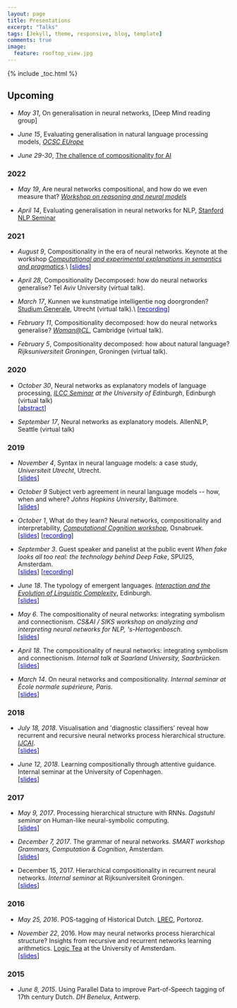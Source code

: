 ```yaml
---
layout: page
title: Presentations
excerpt: "Talks"
tags: [Jekyll, theme, responsive, blog, template]
comments: true
image: 
  feature: rooftop_view.jpg
---
```


{% include _toc.html %}

## Upcoming

* *May 31*, On generalisation in neural networks, [Deep Mind reading group] 

* *June 15*, Evaluating generalisation in natural language processing models, [*OCSC EUrope*](https://odsc.com/speakers/evaluating-generalisation-in-natural-language-processing-models/)

* *June 29-30*, [The challence of compositionality for AI](https://compositionalintelligence.github.io/)

### 2022

* *May 19*, Are neural networks compositional, and how do we even measure that? [*Workshop on reasoning and neural models*](https://www.jakubszymanik.com/CoSaQ/events/workshop-on-reasoning-neural-models/)

* *April 14*, Evaluating generalisation in neural networks for NLP, [Stanford NLP Seminar](https://nlp.stanford.edu/seminar/)

### 2021

* *August 9*, Compositionality in the era of neural networks. Keynote at the workshop [*Computational and experimental explanations in semantics and pragmatics*](https://www.jakubszymanik.com/CoSaQ/events/explanations-semantics).\\
[[<font color='blue'>slides</font>](ComputationalPragmatics09-08-2021)]


* *April 28*, Compositionality Decomposed: how do neural networks generalise? Tel Aviv University (virtual talk).

* *March 17*, Kunnen we kunstmatige intelligentie nog doorgronden? [Studium Generale](https://www.sg.uu.nl/sprekers/dieuwke-hupkes), Utrecht (virtual talk).\\
[[<font color='blue'>recording</font>](https://www.sg.uu.nl/video/2021/03/kunnen-we-kunstmatige-intelligentie-nog-doorgronden)]

* *February 11*, Compositionality decomposed: how do neural networks generalise? [*Woman@CL*](https://talks.cam.ac.uk/talk/index/157291), Cambridge (virtual talk).

* *February 5*, Compositionality decomposed: how about natural language? *Rijksuniversiteit Groningen*, Groningen (virtual talk).

### 2020

* *October 30*, Neural networks as explanatory models of language processing, *[ILCC Seminar](https://web.inf.ed.ac.uk/ilcc/news-events) at the University of Edinburgh*, Edinburgh (virtual talk)<br>
[[<font color='blue'>abstract</font>](talks/ILCC_abstract.txt)]


* *September 17*, Neural networks as explanatory models. AllenNLP, Seattle (virtual talk)

### 2019

* *November 4*, Syntax in neural language models: a case study, *Universiteit Utrecht*, Utrecht.<br>
[[<font color='blue'>slides</font>](talks/UU15-11-2019.pdf)]

* *October 9* Subject verb agreement in neural language models -- how, when and where? *Johns Hopkins University*, Baltimore.  
[[<font color='blue'>slides</font>](talks/JHU09-10-2019.pdf)]

*  *October 1*, What do they learn? Neural networks, compositionality and interpretability, [*Computational Cognition workshop*](http://www.comco2019.com), Osnabruek.  
[[<font color='blue'>slides</font>](talks/Osnabruek01-10-2019.pdf)]
[[<font color='blue'>recording</font>](https://www.youtube.com/watch?time_continue=1&v=qspEr33ql3o)]

* *September 3*. Guest speaker and panelist at the public event *When fake looks all too real: the technology behind Deep Fake*, SPUI25, Amsterdam.  
[[<font color='blue'>slides</font>](talks/DeepFake03-09-2019.pdf)]
[[<font color='blue'>recording</font>](https://www.facebook.com/spui25/videos/vb.603406399729064/742682212852885/?type=2&theater)]

* *June 18*. The typology of emergent languages.  [*Interaction and the Evolution of Linguistic Complexity*](https://www.lel.ed.ac.uk/cle/index.php/ielc2019), Edinburgh.  
[[<font color='blue'>slides</font>](talks/IELC18-06-2019.pdf)]

* *May 6*. The compositionality of neural networks: integrating symbolism and connectionism. 
*CS&AI / SIKS workshop on analyzing and interpreting neural networks for NLP, 's-Hertogenbosch.*  
[[<font color='blue'>slides</font>](talks/BlackboxNL18-5-6.pdf)]

* *April 18*. The compositionality of neural networks: integrating symbolism and connectionism. 
*Internal talk at Saarland University, Saarbrücken.*  
[[<font color='blue'>slides</font>](talks/Saarbrucken18-4-2019.pdf)]

* *March 14*. On neural networks and compositionality. 
*Internal seminar at École normale supérieure, Paris.*  
[[<font color='blue'>slides</font>](talks/ENS14-3-2019.pdf)]

### 2018

* *July 18, 2018*. Visualisation and 'diagnostic classifiers' reveal how recurrent and recursive neural networks process hierarchical structure. [*IJCAI*](http://static.ijcai.org/2018-Program.html).  
[[<font color='blue'>slides</font>](talks/IJCAI18-07-2018.pdf)]

* *June 12, 2018*. Learning compositionally through attentive guidance. Internal seminar at the University of Copenhagen.  
[[<font color='blue'>slides</font>](talks/Copenhagen12-06-2018.pdf)]


### 2017

* *May 9, 2017*. Processing hierarchical structure with RNNs. *Dagstuhl seminar* on Human-like neural-symbolic computing.  
[[<font color='blue'>slides</font>](talks/Dagstuhl10-05-2017.pdf)]

* *December 7, 2017*. The grammar of neural networks. *SMART workshop Grammars, Computation & Cognition*, Amsterdam.  
[[<font color='blue'>slides</font>](talks/SMART06-05-2017.pdf)]

* December 15, 2017. Hierarchical compositionality in recurrent neural networks. *Internal seminar* at Rijksuniversiteit Groningen.  
[[<font color='blue'>slides</font>](talks/Groningen15-12-2017.pdf)]

### 2016 

* *May 25, 2016*. POS-tagging of Historical Dutch. [LREC](http://lrec2016.lrec-conf.org/en/conference-programme/accepted-papers/), Portoroz.

* *November 22*, 2016. How may neural networks process hierarchical structure? Insights from recursive and recurrent networks learning arithmetics. [Logic Tea](http://events.illc.uva.nl/logic_tea/) at the University of Amsterdam.  
[[<font color='blue'>slides</font>](talks/logic_tea_22-11-2016.pdf)]

### 2015

* *June 8, 2015*. Using Parallel Data to improve Part-of-Speech tagging of 17th century Dutch. *DH Benelux*, Antwerp.

